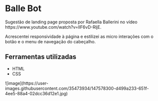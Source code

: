 # Balle Bot

<p>Sugestão de landing page proposta por Rafaella Ballerini no vídeo https://www.youtube.com/watch?v=llF6vD-RljE.</p>
<p>Acrescentei responsividade à página e estilizei as micro interações com o botão e o menu de navegação do cabeçalho.</p>

<h2>Ferramentas utilizadas</h2>
<ul>
  <li>HTML</li>
  <li>CSS</li>
</ul>![image](https://user-images.githubusercontent.com/35473934/147578300-d499a233-651f-4ee5-88a4-02dcc36d12e1.jpg)
